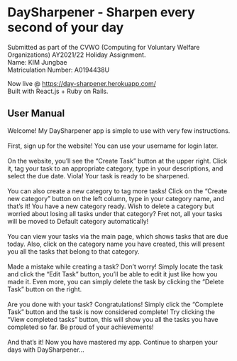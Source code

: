 # DaySharpener - Sharpen every second of your day <br />
Submitted as part of the CVWO (Computing for Voluntary Welfare Organizations) AY2021/22 Holiday Assignment. <br />
Name: KIM Jungbae <br />
Matriculation Number: A0194438U

Now live @ https://day-sharpener.herokuapp.com/ <br />
Built with React.js + Ruby on Rails.

## User Manual

Welcome! My DaySharpener app is simple to use with very few instructions. <br /><br />
First, sign up for the website! You can use your username for login later. <br /><br />
On the website, you’ll see the “Create Task” button at the upper right. Click it, tag your task to an appropriate category, type in your descriptions, and select the due date. Viola! Your task is ready to be sharpened. <br /><br />
You can also create a new category to tag more tasks! Click on the “Create new category” button on the left column, type in your category name, and that’s it! You have a new category ready. Wish to delete a category but worried about losing all tasks under that category? Fret not, all your tasks will be moved to Default category automatically! <br /><br />
You can view your tasks via the main page, which shows tasks that are due today. Also, click on the category name you have created, this will present you all the tasks that belong to that category. <br /><br />
Made a mistake while creating a task? Don’t worry! Simply locate the task and click the “Edit Task” button, you’ll be able to edit it just like how you made it. Even more, you can simply delete the task by clicking the “Delete Task” button on the right. <br /><br />
Are you done with your task? Congratulations! Simply click the “Complete Task” button and the task is now considered complete! Try clicking the “View completed tasks” button, this will show you all the tasks you have completed so far. Be proud of your achievements! <br /><br />
And that’s it! Now you have mastered my app. Continue to sharpen your days with DaySharpener...
